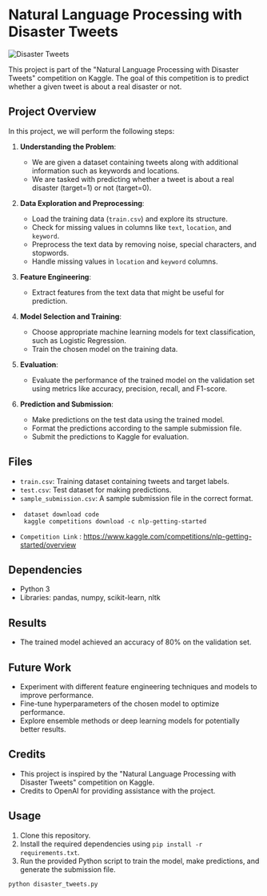 


# Natural Language Processing with Disaster Tweets

  ![Disaster Tweets](https://github.com/DeepPanday047/Kaggle-Competition-Knowledge-/assets/106895885/a0a8f8b0-ef1c-4dfd-9994-b585f9be2544)




This project is part of the "Natural Language Processing with Disaster Tweets" competition on Kaggle. The goal of this competition is to predict whether a given tweet is about a real disaster or not.

## Project Overview

In this project, we will perform the following steps:

1. **Understanding the Problem**:
    - We are given a dataset containing tweets along with additional information such as keywords and locations.
    - We are tasked with predicting whether a tweet is about a real disaster (target=1) or not (target=0).

2. **Data Exploration and Preprocessing**:
    - Load the training data (`train.csv`) and explore its structure.
    - Check for missing values in columns like `text`, `location`, and `keyword`.
    - Preprocess the text data by removing noise, special characters, and stopwords.
    - Handle missing values in `location` and `keyword` columns.

3. **Feature Engineering**:
    - Extract features from the text data that might be useful for prediction.
    

4. **Model Selection and Training**:
    - Choose appropriate machine learning models for text classification, such as Logistic Regression.
    - Train the chosen model on the training data.

5. **Evaluation**:
    - Evaluate the performance of the trained model on the validation set using metrics like accuracy, precision, recall, and F1-score.

6. **Prediction and Submission**:
    - Make predictions on the test data using the trained model.
    - Format the predictions according to the sample submission file.
    - Submit the predictions to Kaggle for evaluation.

## Files

- `train.csv`: Training dataset containing tweets and target labels.
- `test.csv`: Test dataset for making predictions.
- `sample_submission.csv`: A sample submission file in the correct format.
- ```
   dataset download code
   kaggle competitions download -c nlp-getting-started
- `Competition Link` :  https://www.kaggle.com/competitions/nlp-getting-started/overview

## Dependencies

- Python 3
- Libraries: pandas, numpy, scikit-learn, nltk

## Results
* The trained model achieved an accuracy of 80% on the validation set.

## Future Work
* Experiment with different feature engineering techniques and models to improve performance.
* Fine-tune hyperparameters of the chosen model to optimize performance.
* Explore ensemble methods or deep learning models for potentially better results.

## Credits
* This project is inspired by the "Natural Language Processing with Disaster Tweets" competition on Kaggle.
* Credits to OpenAI for providing assistance with the project.

## Usage

1. Clone this repository.
2. Install the required dependencies using `pip install -r requirements.txt`.
3. Run the provided Python script to train the model, make predictions, and generate the submission file.

```bash
python disaster_tweets.py 



